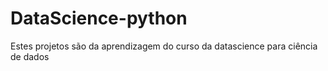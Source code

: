 # DataScience-python
Estes projetos são da aprendizagem do curso da datascience para ciência de dados
